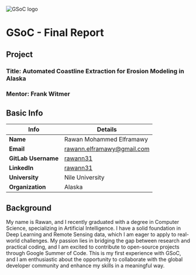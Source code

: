 ![GSoC logo](https://developers.google.com/open-source/gsoc/resources/downloads/GSoC-logo-horizontal.svg)

# GSoC - Final Report

## Project
### **Title:** Automated Coastline Extraction for Erosion Modeling in Alaska  
### **Mentor:** Frank Witmer


## Basic Info
| Info             | Details                                  |
|------------------|------------------------------------------|
| **Name**         | Rawan Mohammed Elframawy                 |
| **Email**        | [rawann.elframawy@gmail.com](mailto:rawann.elframawy@gmail.com) |
| **GitLab Username** | [rawann31](https://gitlab.com/rawann31) |
| **LinkedIn**     | [rawann31](https://www.linkedin.com/in/rawann31) |
| **University**   | Nile University                          |
| **Organization** | Alaska                                   |

## Background
My name is Rawan, and I recently graduated with a degree in Computer Science, specializing in Artificial Intelligence. I have a solid foundation in Deep Learning and Remote Sensing data, which I am eager to apply to real-world challenges. My passion lies in bridging the gap between research and practical coding, and I am excited to contribute to open-source projects through Google Summer of Code. This is my first experience with GSoC, and I am enthusiastic about the opportunity to collaborate with the global developer community and enhance my skills in a meaningful way.
